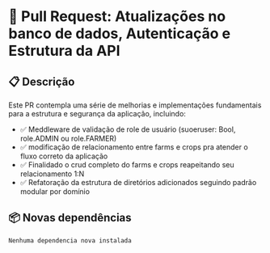 # 🧩 Pull Request: Atualizações no banco de dados, Autenticação e Estrutura da API

## 📋 Descrição

Este PR contempla uma série de melhorias e implementações fundamentais para a estrutura e segurança da aplicação, incluindo:

- ✅ Meddleware de validação de role de usuário (suoeruser: Bool, role.ADMIN ou role.FARMER)
- ✅ modificação de relacionamento entre farms e crops pra atender o fluxo correto da aplicação
- ✅ Finalidado o crud completo do farms e crops reapeitando seu relacionamento 1:N
- ✅ Refatoração da estrutura de diretórios adicionados seguindo padrão modular por domínio 

## 📦 Novas dependências
    Nenhuma dependencia nova instalada